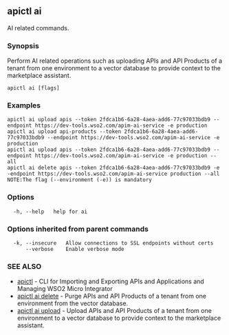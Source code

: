 ## apictl ai

AI related commands.

### Synopsis

Perform AI related operations such as uploading APIs and API Products of a tenant from one environment to a vector database to provide context to the marketplace assistant.

```
apictl ai [flags]
```

### Examples

```
apictl ai upload apis --token 2fdca1b6-6a28-4aea-add6-77c97033bdb9 --endpoint https://dev-tools.wso2.com/apim-ai-service -e production
apictl ai upload api-products --token 2fdca1b6-6a28-4aea-add6-77c97033bdb9 --endpoint https://dev-tools.wso2.com/apim-ai-service -e production 
apictl ai upload apis --token 2fdca1b6-6a28-4aea-add6-77c97033bdb9 --endpoint https://dev-tools.wso2.com/apim-ai-service -e production --all
apictl ai delete apis --token 2fdca1b6-6a28-4aea-add6-77c97033bdb9 -e -endpoint https://dev-tools.wso2.com/apim-ai-service production --all
NOTE:The flag (--environment (-e)) is mandatory
```

### Options

```
  -h, --help   help for ai
```

### Options inherited from parent commands

```
  -k, --insecure   Allow connections to SSL endpoints without certs
      --verbose    Enable verbose mode
```

### SEE ALSO

* [apictl](apictl.md)	 - CLI for Importing and Exporting APIs and Applications and Managing WSO2 Micro Integrator
* [apictl ai delete](apictl_ai_delete.md)	 - Purge APIs and API Products of a tenant from one environment from the vector database.
* [apictl ai upload](apictl_ai_upload.md)	 - Upload APIs and API Products of a tenant from one environment to a vector database to provide context to the marketplace assistant.

